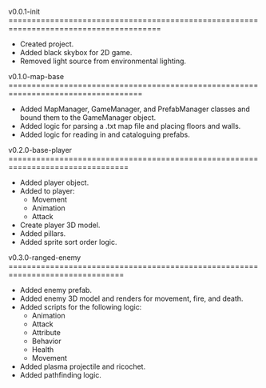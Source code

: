 v0.0.1-init =======================================================================================
- Created project.
- Added black skybox for 2D game.
- Removed light source from environmental lighting.

v0.1.0-map-base ===================================================================================
- Added MapManager, GameManager, and PrefabManager classes and bound them to the GameManager object.
- Added logic for parsing a .txt map file and placing floors and walls.
- Added logic for reading in and cataloguing prefabs.

v0.2.0-base-player ================================================================================
- Added player object.
- Added to player:
    - Movement
    - Animation
    - Attack
- Create player 3D model.
- Added pillars.
- Added sprite sort order logic.

v0.3.0-ranged-enemy ===============================================================================
- Added enemy prefab.
- Added enemy 3D model and renders for movement, fire, and death.
- Added scripts for the following logic:
    - Animation
    - Attack
    - Attribute
    - Behavior
    - Health
    - Movement
- Added plasma projectile and ricochet.
- Added pathfinding logic.